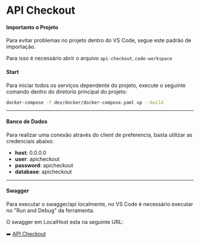 # API Checkout

#### Importanto o Projeto

Para evitar problemas no projeto dentro do VS Code, segue este padrão de importação.

Para isso é necessário abrir o arquivo `api-checkout.code-workspace`

#### Start
Para iniciar todos os serviços dependente do projeto, execute o seguinte comando dentro do diretorio principal do projeto:

```sh
docker-compose -f dev/docker/docker-compose.yaml up --build
```

---

#### Banco de Dados
Para realizar uma conexão através do client de preferencia, basta utilizar as credenciais abaixo:

- **host**: 0.0.0.0
- **user**: apicheckout
- **password**: apicheckout
- **database**: apicheckout

---  

#### Swagger 

Para executar o swagger/api localmente, no VS Code é necessário executar no "Run and Debug" da ferramenta.

O swagger em LocalHost esta na seguinte URL: 

➡️ [API Checkout](http://localhost:9000/docs/swagger/index.html#/)
